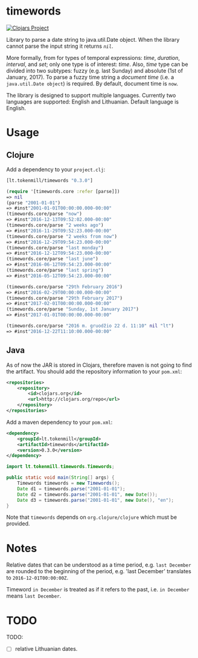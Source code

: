 # timewords

[![Clojars Project](https://img.shields.io/clojars/v/lt.tokenmill/timewords.svg)](https://clojars.org/lt.tokenmill/timewords)

Library to parse a date string to java.util.Date object. When the library cannot parse the input string it returns *`nil`*.

More formally, from for types of temporal expressions: *time*, *duration*, *interval*, and *set*; only one type is of interest: *time*. Also, *time* type can be divided into two subtypes: fuzzy (e.g. last Sunday) and absolute (1st of January, 2017). To parse a fuzzy time string a *document time* (i.e. a `java.util.Date object`) is required. By default, document time is ``now``. 

The library is designed to support multiple languages. Currently two languages are supported: English and Lithuanian. Default language is English.

# Usage
 
## Clojure

Add a dependency to your `project.clj`:

```clojure
[lt.tokenmill/timewords "0.3.0"]
```

```clojure
(require '[timewords.core :refer [parse]])
=> nil
(parse "2001-01-01")
=> #inst"2001-01-01T00:00:00.000-00:00"
(timewords.core/parse "now")
=> #inst"2016-12-13T09:52:02.000-00:00"
(timewords.core/parse "2 weeks ago")
=> #inst"2016-11-29T09:52:23.000-00:00"
(timewords.core/parse "2 weeks from now")
=> #inst"2016-12-29T09:54:23.000-00:00"
(timewords.core/parse "last monday")
=> #inst"2016-12-12T09:54:23.000-00:00"
(timewords.core/parse "last june")
=> #inst"2016-06-12T09:54:23.000-00:00"
(timewords.core/parse "last spring")
=> #inst"2016-05-12T09:54:23.000-00:00"

(timewords.core/parse "29th February 2016")
=> #inst"2016-02-29T00:00:00.000-00:00"
(timewords.core/parse "29th February 2017")
=> #inst"2017-02-01T00:00:00.000-00:00"
(timewords.core/parse "Sunday, 1st January 2017")
=> #inst"2017-01-01T00:00:00.000-00:00"

(timewords.core/parse "2016 m. gruodžio 22 d. 11:10" nil "lt")
=> #inst"2016-12-22T11:10:00.000-00:00"
```

## Java

As of now the JAR is stored in Clojars, therefore maven is not going to find the artifact.
You should add the repository information to your `pom.xml`:
```xml
<repositories>
    <repository>
        <id>clojars.org</id>
        <url>http://clojars.org/repo</url>
    </repository>
</repositories>

```

Add a maven dependency to your `pom.xml`:

```xml
<dependency>
    <groupId>lt.tokenmill</groupId>
    <artifactId>timewords</artifactId>
    <version>0.3.0</version>
</dependency>
```

```java
import lt.tokenmill.timewords.Timewords;

public static void main(String[] args) {
    Timewords timewords = new Timewords();
    Date d1 = timewords.parse("2001-01-01");
    Date d2 = timewords.parse("2001-01-01", new Date());
    Date d3 = timewords.parse("2001-01-01", new Date(), "en");
}
```
Note that `timewords` depends on `org.clojure/clojure` which must be provided.

# Notes

Relative dates that can be understood as a time period, e.g. `last December` are rounded to the beginning of the period, e.g. 'last December' translates to `2016-12-01T00:00:00Z`.

Timeword `in December` is treated as if it refers to the past, i.e. `in December` means `last December`.

# TODO

TODO: 
- [ ] relative Lithuanian dates.
